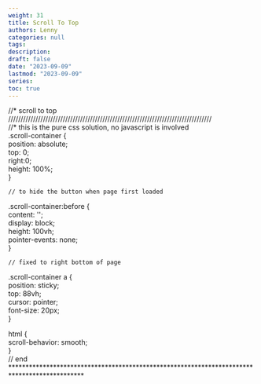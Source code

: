 ```yaml
---
weight: 31
title: Scroll To Top
authors: Lenny
categories: null
tags: 
description: 
draft: false
date: "2023-09-09"
lastmod: "2023-09-09"
series:
toc: true
---
```



<!--more-->

//* scroll to top //////////////////////////////////////////////////////////////////////////////////  
//* this is the pure css solution, no javascript is involved  
.scroll-container {  
      position: absolute;  
      top: 0;  
      right:0;  
      height: 100%;  
    }  

    // to hide the button when page first loaded  
.scroll-container:before {  
      content: '';  
      display: block;  
      height: 100vh;  
      pointer-events: none;  
    }  

    // fixed to right bottom of page  
.scroll-container a {  
      position: sticky;  
      top: 88vh;  
      cursor: pointer;  
      font-size: 20px;  
    }  

html {  
  scroll-behavior: smooth;  
}  
// end *********************************************************************************************
